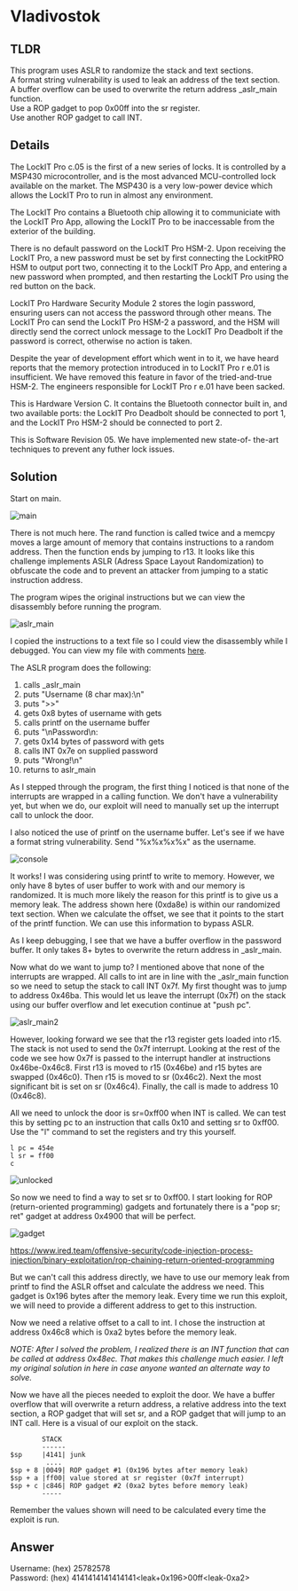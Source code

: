 # Vladivostok
## TLDR
This program uses ASLR to randomize the stack and text sections.  
A format string vulnerability is used to leak an address of the text section.  
A buffer overflow can be used to overwrite the return address _aslr_main function.  
Use a ROP gadget to pop 0x00ff into the sr register.  
Use another ROP gadget to call INT.  

## Details
The LockIT Pro c.05  is the first of a new series  of locks. It is
controlled by a  MSP430 microcontroller, and is  the most advanced
MCU-controlled lock available on the  market. The MSP430 is a very
low-power device which allows the LockIT  Pro to run in almost any
environment.

The  LockIT  Pro   contains  a  Bluetooth  chip   allowing  it  to
communiciate with the  LockIT Pro App, allowing the  LockIT Pro to
be inaccessable from the exterior of the building.

There  is no  default  password  on the  LockIT  Pro HSM-2.   Upon
receiving the  LockIT Pro,  a new  password must  be set  by first
connecting the LockitPRO HSM to  output port two, connecting it to
the LockIT Pro App, and entering a new password when prompted, and
then restarting the LockIT Pro using the red button on the back.
   
LockIT Pro Hardware  Security Module 2 stores  the login password,
ensuring users  can not access  the password through  other means.
The LockIT Pro  can send the LockIT Pro HSM-2  a password, and the
HSM will  directly send the  correct unlock message to  the LockIT
Pro Deadbolt  if the password  is correct, otherwise no  action is
taken.

Despite the  year of development  effort which  went in to  it, we
have heard  reports that  the memory  protection introduced  in to
LockIT Pro r e.01 is insufficient. We have removed this feature in
favor of  the tried-and-true HSM-2. The  engineers responsible for
LockIT Pro r e.01 have been sacked.
    
This is Hardware  Version C.  It contains  the Bluetooth connector
built in, and two available  ports: the LockIT Pro Deadbolt should
be  connected to  port  1,  and the  LockIT  Pro  HSM-2 should  be
connected to port 2.

This is  Software Revision 05.  We have implemented  new state-of-
the-art techniques to prevent any futher lock issues.

## Solution
Start on main.

![main](./screenshots/main.png)

There is not much here. The rand function is called twice and a memcpy moves a large amount of memory that contains instructions to a random address. Then the function ends by jumping to r13. It looks like this challenge implements ASLR (Adress Space Layout Randomization) to obfuscate the code and to prevent an attacker from jumping to a static instruction address.

The program wipes the original instructions but we can view the disassembly before running the program.

![aslr_main](./screenshots/aslr_main.png)

I copied the instructions to a text file so I could view the disassembly while I debugged. You can view my file with comments [here](https://github.com/networking101/microcorruption/blob/main/Vladivostok/aslr.txt).

The ASLR program does the following:
1. calls _aslr_main
2. puts "Username (8 char max):\n"
3. puts ">>"
4. gets 0x8 bytes of username with gets
5. calls printf on the username buffer
6. puts "\nPassword\n:
7. gets 0x14 bytes of password with gets
8. calls INT 0x7e on supplied password
9. puts "Wrong!\n"
10. returns to aslr_main

As I stepped through the program, the first thing I noticed is that none of the interrupts are wrapped in a calling function. We don't have a vulnerability yet, but when we do, our exploit will need to manually set up the interrupt call to unlock the door.

I also noticed the use of printf on the username buffer. Let's see if we have a format string vulnerability. Send "%x%x%x%x" as the username.

![console](./screenshots/console.png)

It works! I was considering using printf to write to memory. However, we only have 8 bytes of user buffer to work with and our memory is randomized. It is much more likely the reason for this printf is to give us a memory leak. The address shown here (0xda8e) is within our randomized text section. When we calculate the offset, we see that it points to the start of the printf function. We can use this information to bypass ASLR.

As I keep debugging, I see that we have a buffer overflow in the password buffer. It only takes 8+ bytes to overwrite the return address in _aslr_main.

Now what do we want to jump to? I mentioned above that none of the interrupts are wrapped. All calls to int are in line with the _aslr_main function so we need to setup the stack to call INT 0x7f. My first thought was to jump to address 0x46ba. This would let us leave the interrupt (0x7f) on the stack using our buffer overflow and let execution continue at "push pc".

![aslr_main2](./screenshots/aslr_main2.png)

However, looking forward we see that the r13 register gets loaded into r15. The stack is not used to send the 0x7f interrupt. Looking at the rest of the code we see how 0x7f is passed to the interrupt handler at instructions 0x46be-0x46c8. First r13 is moved to r15 (0x46be) and r15 bytes are swapped (0x46c0). Then r15 is moved to sr (0x46c2). Next the most significant bit is set on sr (0x46c4). Finally, the call is made to address 10 (0x46c8).

All we need to unlock the door is sr=0xff00 when INT is called. We can test this by setting pc to an instruction that calls 0x10 and setting sr to 0xff00. Use the "l" command to set the registers and try this yourself.

```
l pc = 454e
l sr = ff00
c
```

![unlocked](./screenshots/unlocked.png)

So now we need to find a way to set sr to 0xff00. I start looking for ROP (return-oriented programming) gadgets and fortunately there is a "pop sr; ret" gadget at address 0x4900 that will be perfect.

![gadget](./screenshots/gadget.png)

https://www.ired.team/offensive-security/code-injection-process-injection/binary-exploitation/rop-chaining-return-oriented-programming

But we can't call this address directly, we have to use our memory leak from printf to find the ASLR offset and calculate the address we need. This gadget is 0x196 bytes after the memory leak. Every time we run this exploit, we will need to provide a different address to get to this instruction.

Now we need a relative offset to a call to int. I chose the instruction at address 0x46c8 which is 0xa2 bytes before the memory leak.

*NOTE: After I solved the problem, I realized there is an INT function that can be called at address 0x48ec. That makes this challenge much easier. I left my original solution in here in case anyone wanted an alternate way to solve.*

Now we have all the pieces needed to exploit the door. We have a buffer overflow that will overwrite a return address, a relative address into the text section, a ROP gadget that will set sr, and a ROP gadget that will jump to an INT call. Here is a visual of our exploit on the stack.

```
        STACK
        ------
$sp     |4141| junk
         ....
$sp + 8 |0049| ROP gadget #1 (0x196 bytes after memory leak)
$sp + a |ff00| value stored at sr register (0x7f interrupt)
$sp + c |c846| ROP gadget #2 (0xa2 bytes before memory leak)
        -----
```

Remember the values shown will need to be calculated every time the exploit is run.

## Answer
Username: (hex) 25782578  
Password: (hex) 4141414141414141<leak+0x196>00ff\<leak-0xa2>  
